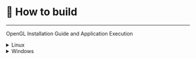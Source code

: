 # 🚀 How to build
---

OpenGL Installation Guide and Application Execution


<details>
  <summary>Linux</summary>
  ---> To download OpenGL on Ubuntu, you can run the <mark>sudo.sh</mark> 
        in <mark>libinstall/linux/sudo.sh</mark>.

        
        bash ./Floyd-Machine/lib-install/linux/sudo.sh

  ---
  
  or do it by your self using the next comands:

  sudo apt update

  sudo apt install build-essential g++

  sudo apt install build-essential cmake xorg-dev libglfw3 libglfw3-dev libglew-dev
  
  sudo apt install libgl-dev libglfw3-dev

  </mark>
  
</details>

<details>
  <summary>Windows</summary>
  Still no compatible with Windows  
</details>


<mark></mark>
